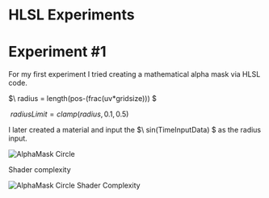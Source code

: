 # HLSL Experiments

# Experiment #1

For my first experiment I tried creating a mathematical alpha mask via HLSL code.

$\ radius =  length(pos-(frac(uv*gridsize))) $

$\ radiusLimit =  clamp(radius, 0.1, 0.5)$

I later created a material and input the $\ sin(TimeInputData) $ as the radius input.

![AlphaMask Circle](https://github.com/AryamaanPB/Unreal-Engine-Plugin-Experiments/blob/master/Content/GIF/AlphaMask.gif)

Shader complexity

![AlphaMask Circle Shader Complexity](https://github.com/AryamaanPB/Unreal-Engine-Plugin-Experiments/blob/master/Content/Inages/AlphaMaskShaderComplexity.png)